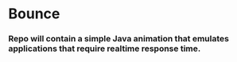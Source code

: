 # Bounce

### Repo will contain a simple Java animation that emulates applications that require realtime response time. 
